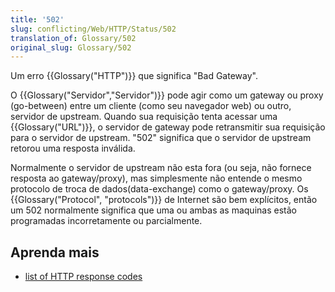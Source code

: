 ```yaml
---
title: '502'
slug: conflicting/Web/HTTP/Status/502
translation_of: Glossary/502
original_slug: Glossary/502
---
```

Um erro {{Glossary("HTTP")}} que significa "Bad Gateway".

O {{Glossary("Servidor","Servidor")}} pode agir como um gateway ou proxy (go-between) entre um cliente (como seu navegador web) ou outro, servidor de upstream. Quando sua requisição tenta acessar uma {{Glossary("URL")}}, o servidor de gateway pode retransmitir sua requisição para o servidor de upstream. "502" significa que o servidor de upstream retorou uma resposta inválida.

Normalmente o servidor de upstream não esta fora (ou seja, não fornece resposta ao gateway/proxy), mas simplesmente não entende o mesmo protocolo de troca de dados(data-exchange) como o gateway/proxy. Os {{Glossary("Protocol", "protocols")}} de Internet são bem explícitos, então um 502 normalmente significa que uma ou ambas as maquinas estão programadas incorretamente ou parcialmente.

## Aprenda mais

- [list of HTTP response codes](/pt-BR/docs/Web/HTTP/Response_codes)
